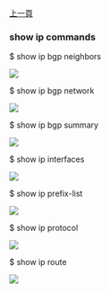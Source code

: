 [上一頁](/blog/sonic_command/layer2/show/)

### show ip commands

$ show ip bgp neighbors

![](https://jian-hong-wu.github.io/blog/sonic_command/layer2/show/ip/1.png)

$ show ip bgp network

![](https://jian-hong-wu.github.io/blog/sonic_command/layer2/show/ip/2.png)

$ show ip bgp summary

![](https://jian-hong-wu.github.io/blog/sonic_command/layer2/show/ip/3.png)

$ show ip interfaces

![](https://jian-hong-wu.github.io/blog/sonic_command/layer2/show/ip/4.png)

$ show ip prefix-list

![](https://jian-hong-wu.github.io/blog/sonic_command/layer2/show/ip/5.png)

$ show ip protocol

![](https://jian-hong-wu.github.io/blog/sonic_command/layer2/show/ip/6.png)

$ show ip route

![](https://jian-hong-wu.github.io/blog/sonic_command/layer2/show/ip/7.png)
